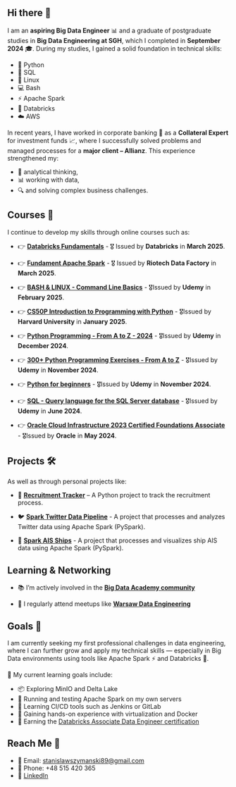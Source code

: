 ## Hi there 👋

I am an **aspiring Big Data Engineer** 📊 and a graduate of postgraduate studies in **Big Data Engineering at SGH**, which I completed in **September 2024** 🎓.
During my studies, I gained a solid foundation in technical skills:

- 🐍 Python
- 🧮 SQL
- 🐧 Linux
- 💻 Bash
- ⚡ Apache Spark
- 🧱 Databricks
- ☁️ AWS

In recent years, I have worked in corporate banking 💼 as a **Collateral Expert** for investment funds 📈, where I successfully solved problems and managed processes for a **major client – Allianz**.
This experience strengthened my:
- 🧠 analytical thinking,
- 📊 working with data,
- 🔍 and solving complex business challenges.

## Courses 📂

I continue to develop my skills through online courses such as:

- 👉 **[Databricks Fundamentals](https://credentials.databricks.com/206db1e4-8836-4785-88f6-3389619ddfe7#acc.lePzf6bd)** - 🎖️ Issued by **Databricks** in **March 2025**.

- 👉 **[Fundament Apache Spark](http://riotechdatafactory.com/wp-content/uploads/2025/03/76bdc79c7186ca2675c1efa233d0a615.pdf)** - 🎖️ Issued by **Riotech Data Factory** in **March 2025**.

- 👉 **[BASH & LINUX - Command Line Basics](https://www.udemy.com/certificate/UC-638f4b8a-4cf0-40b5-bb82-58b59925685a)** - 🎖️Issued by **Udemy** in **February 2025**.

- 👉 **[CS50P Introduction to Programming with Python](https://cs50.harvard.edu/certificates/b5f90620-79f5-4f4a-9b40-828d6c8c6eb1)** - 🎖️Issued by **Harvard University** in **January 2025**.

- 👉 **[Python Programming - From A to Z - 2024](https://www.udemy.com/certificate/UC-1849cca4-6f7e-4d63-aabe-385c69bde17a)** - 🎖️Issued by **Udemy** in **December 2024**.

- 👉 **[300+ Python Programming Exercises - From A to Z](https://www.udemy.com/certificate/UC-3d41f133-ad8e-4788-a8e5-288b349e2929)** - 🎖️Issued by **Udemy** in **November 2024**.

- 👉 **[Python for beginners](https://www.udemy.com/certificate/UC-94ef53d8-848e-4252-a339-933cf1eb58b7)** - 🎖️Issued by **Udemy** in **November 2024**.

- 👉 **[SQL - Query language for the SQL Server database](https://www.udemy.com/certificate/UC-1e6b3dcb-09b1-4844-964a-5568af2ed23b)** - 🎖️Issued by **Udemy** in **June 2024**.

- 👉 **[Oracle Cloud Infrastructure 2023 Certified Foundations Associate](https://catalog-education.oracle.com/pls/certview/sharebadge?id=E688282CAD7BA2B1BE1931F7DDEBF62027EBC2D7697C903B12D266E276DB4B27)** - 🎖️Issued by **Oracle** in **May 2024**.

## Projects 🛠️

As well as through personal projects like:
- 📝 **[Recruitment Tracker](https://github.com/szymsta/recruitment_tracker)** – A Python project to track the recruitment process.

- 🐦 **[Spark Twitter Data Pipeline](https://github.com/szymsta/spark_twitter_pipeline)** - A project that processes and analyzes Twitter data using Apache Spark (PySpark).

- 🚢 **[Spark AIS Ships](https://github.com/szymsta/spark_ais_ships)** - A project that processes and visualizes ship AIS data using Apache Spark (PySpark).

## Learning & Networking

- 📚 I’m actively involved in the **[Big Data Academy community](https://akademia-bigdata.pl/members/staszym)**

- 🧠 I regularly attend meetups like **[Warsaw Data Engineering](https://www.meetup.com/warsaw-data-engineering)**

## Goals 🎯

I am currently seeking my first professional challenges in data engineering, where I can further grow and apply my technical skills — especially in Big Data environments using tools like Apache Spark ⚡ and Databricks 🧱.  
  
🚀 My current learning goals include:
- 📦 Exploring MinIO and Delta Lake
- 🔧 Running and testing Apache Spark on my own servers
- 🔁 Learning CI/CD tools such as Jenkins or GitLab
- 🐳 Gaining hands-on experience with virtualization and Docker
- 📜 Earning the [Databricks Associate Data Engineer certification](https://www.databricks.com/learn/certification/data-engineer-associate)

## Reach Me 🤝 

- 📧 Email: stanislawszymanski89@gmail.com
- 📱 Phone: +48 515 420 365
- 🔗 [LinkedIn](https://www.linkedin.com/in/stanis%C5%82aw-szyma%C5%84ski-574ab0186/)

